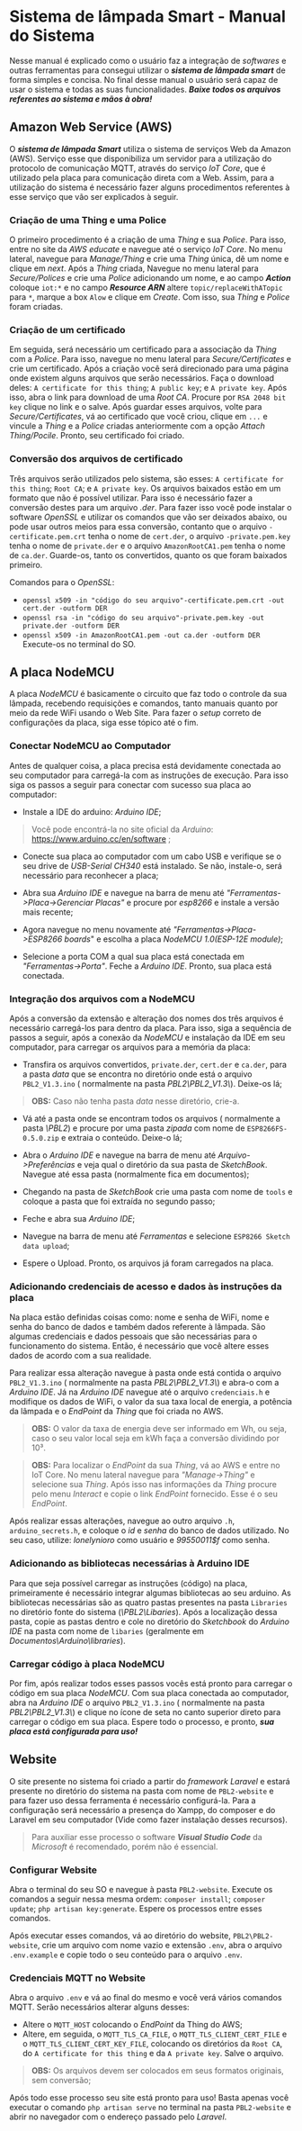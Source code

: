 ﻿# Sistema de lâmpada Smart  - Manual do Sistema

Nesse manual é explicado como o usuário faz a integração de *softwares* e outras ferramentas para consegui utilizar o ***sistema de lâmpada smart*** de forma simples e concisa. No final desse manual o usuário será capaz de usar o sistema e todas as suas funcionalidades. ***Baixe todos os arquivos referentes ao sistema e mãos à obra!***

## Amazon Web Service (AWS)
O ***sistema de lâmpada Smart*** utiliza o sistema de serviços Web da Amazon (AWS). Serviço esse que disponibiliza um servidor para a utilização do protocolo de comunicação MQTT, através do serviço *IoT Core*, que é utilizado pela placa para comunicação direta com a Web.
Assim, para a utilização do sistema é necessário fazer alguns procedimentos referentes à esse serviço que vão ser explicados à seguir.

###  Criação de uma Thing e uma Police
O primeiro procedimento é a criação de uma *Thing* e sua *Police*. Para isso, entre no site da *AWS educate*  e navegue até o serviço *IoT Core*. No menu lateral, navegue para *Manage/Thing* e crie uma *Thing* única, dê um nome e clique em *next*. Após a *Thing* criada, Navegue no menu lateral para *Secure/Polices* e crie uma *Police*  adicionando um nome, e ao campo ***Action***  coloque ``iot:*`` e no campo ***Resource ARN*** altere  ``topic/replaceWithATopic`` para ``*``, marque a box ``Alow`` e clique em *Create*. Com isso, sua *Thing* e *Police* foram criadas.

### Criação de um certificado
Em seguida, será necessário um certificado para a associação da *Thing* com a *Police*. Para isso, navegue no menu lateral para *Secure/Certificates* e crie um certificado. Após a criação você será direcionado para uma página onde existem alguns arquivos que serão necessários. Faça o download deles: ``A certificate for this thing``; ``A public key``; e ``A private key``. Após isso, abra o link para download de uma *Root CA*. Procure por ``RSA 2048 bit key`` clique no link e o salve. Após guardar esses arquivos, volte para *Secure/Certificates*, vá ao certificado que você criou, clique em ``...`` e vincule a *Thing* e a *Police* criadas anteriormente com a opção *Attach Thing/Pocile*. Pronto, seu certificado foi criado.

### Conversão dos arquivos de certificado
Três arquivos serão utilizados pelo sistema, são esses: ``A certificate for this thing``; ``Root CA``;  e ``A private key``. Os arquivos baixados estão em um formato que não é possível utilizar. Para isso é necessário fazer a conversão destes para um arquivo *.der*. Para fazer isso você pode instalar o software *OpenSSL* e utilizar os comandos que vão ser deixados abaixo, ou pode usar outros meios para essa conversão, contanto que o arquivo ``-certificate.pem.crt`` tenha o nome de ``cert.der``, o arquivo ``-private.pem.key`` tenha o nome de ``private.der`` e o arquivo ``AmazonRootCA1.pem`` tenha o nome de ``ca.der``. Guarde-os, tanto os convertidos, quanto os que foram baixados primeiro.

Comandos para o *OpenSSL*:
- ``openssl x509 -in "código do seu arquivo"-certificate.pem.crt -out cert.der -outform DER``
- ``openssl rsa -in "código do seu arquivo"-private.pem.key -out private.der -outform DER``
- ``openssl x509 -in AmazonRootCA1.pem -out ca.der -outform DER``
Execute-os no terminal do SO.

## A placa NodeMCU
A placa *NodeMCU* é basicamente o circuito que faz todo o controle da sua lâmpada, recebendo requisições e comandos, tanto manuais quanto por meio da rede WiFi usando o Web Site. Para fazer o *setup* correto de configurações da placa, siga esse tópico até o fim.

### Conectar NodeMCU ao Computador
Antes de qualquer coisa, a placa precisa está devidamente conectada ao seu computador para carregá-la com as instruções de execução. Para isso siga os passos a seguir para conectar com sucesso sua placa ao computador:

- Instale a IDE do arduino: *Arduino IDE*;
> Você pode encontrá-la no site oficial da *Arduino*: https://www.arduino.cc/en/software ;

- Conecte sua placa ao computador com um cabo USB e verifique se o seu drive de *USB-Serial CH340* está instalado. Se não, instale-o, será necessário para reconhecer a placa;

 - Abra sua *Arduino IDE*  e navegue na barra de menu até *"Ferramentas->Placa->Gerenciar Placas"* e procure por *esp8266* e instale a versão mais recente;

- Agora navegue no menu novamente até *"Ferramentas->Placa->ESP8266 boards*" e escolha a placa *NodeMCU 1.0(ESP-12E module)*;

- Selecione a porta COM a qual sua placa está conectada em *"Ferramentas->Porta"*. Feche a *Arduino IDE*. Pronto, sua placa está conectada.

###  Integração dos arquivos com a NodeMCU
Após a conversão da extensão e alteração dos nomes dos três arquivos é necessário carregá-los para dentro da placa. Para isso, siga a sequência de passos a seguir, após a conexão da *NodeMCU* e instalação da IDE em seu computador, para carregar os arquivos para a memória da placa:

- Transfira os arquivos convertidos, ``private.der``, ``cert.der`` e ``ca.der``, para a pasta *data* que se encontra no diretório onde está o arquivo ``PBL2_V1.3.ino``  ( normalmente na pasta *PBL2\PBL2_V1.3\\*). Deixe-os lá;
>**OBS:** Caso não tenha pasta *data* nesse diretório, crie-a.

- Vá até a pasta onde se encontram todos os arquivos ( normalmente a pasta *\PBL2*) e procure por uma pasta *zipada* com nome de ``ESP8266FS-0.5.0.zip`` e extraia o conteúdo. Deixe-o lá;

- Abra o *Arduino IDE* e navegue na barra de menu até *Arquivo->Preferências* e veja qual o diretório da sua pasta de *SketchBook*. Navegue até essa pasta (normalmente fica em documentos);

- Chegando na pasta de *SketchBook* crie uma pasta com nome de ``tools`` e coloque a pasta que foi extraída no segundo passo;

- Feche e abra sua *Arduino IDE*;

- Navegue na barra de menu até *Ferramentas* e selecione ``ESP8266 Sketch data upload``;

- Espere o Upload. Pronto, os arquivos já foram carregados na placa.

###  Adicionando credenciais de acesso e dados às instruções da placa
Na placa estão definidas coisas como: nome e senha de WiFi, nome e senha do banco de dados e também dados referente à lâmpada. São algumas credenciais e dados pessoais que são necessárias para o funcionamento do sistema. Então, é necessário que você altere esses dados de acordo com a sua realidade.

Para realizar essa alteração navegue à pasta onde está contida o arquivo ``PBL2_V1.3.ino`` ( normalmente na pasta *PBL2\PBL2_V1.3\\*) e abra-o com a *Arduino IDE*. Já na *Arduino IDE* navegue até o arquivo ``credenciais.h`` e modifique os dados de WiFi, o valor da sua taxa local de energia, a potência da lâmpada e o *EndPoint* da *Thing* que foi criada no AWS.
> **OBS:** O valor da taxa de energia deve ser informado em Wh, ou seja, caso o seu valor local seja em kWh faça a conversão dividindo por 10³.

> **OBS:** Para localizar o *EndPoint* da sua *Thing*, vá ao AWS e entre no IoT Core. No menu lateral navegue para *"Manage->Thing"* e selecione sua *Thing*. Após isso nas informações da *Thing* procure pelo menu *Interact* e copie o link *EndPoint* fornecido. Esse é o seu *EndPoint*.

Após realizar essas alterações, navegue ao outro arquivo ``.h``, ``arduino_secrets.h``, e coloque o *id* e *senha* do banco de dados utilizado. No seu caso, utilize: *lonelynioro* como usuário e *99550011$f* como senha.

### Adicionando as bibliotecas necessárias à Arduino IDE

Para que seja possível carregar as instruções (código) na placa, primeiramente é necessário integrar algumas bibliotecas ao seu arduino. As bibliotecas necessárias são as quatro pastas presentes na pasta ``Libraries`` no diretório fonte do sistema (*\PBL2\Libaries*). Após a localização dessa pasta, copie as pastas dentro e cole no diretório do *Sketchbook* do *Arduino IDE* na pasta com nome de ``libaries`` (geralmente em *Documentos\Arduino\libraries*).

### Carregar código à placa NodeMCU
Por fim, após realizar todos esses passos vocês está pronto para carregar o código em sua placa *NodeMCU*. Com sua placa conectada ao computador, abra na *Arduino IDE* o arquivo ``PBL2_V1.3.ino`` ( normalmente na pasta *PBL2\PBL2_V1.3\\*)  e clique no ícone de seta no canto superior direto para carregar o código em sua placa. Espere todo o processo, e pronto, ***sua placa está configurada para uso!***

## Website
O site presente no sistema foi criado a partir do *framework Laravel* e estará presente no diretório do sistema na pasta com nome de ``PBL2-website`` e para fazer uso dessa ferramenta é necessário configurá-la. Para a configuração será necessário a presença do Xampp, do composer e do Laravel em seu computador (Vide como fazer instalação desses recursos).
>Para auxiliar esse processo o software ***Visual Studio Code*** da *Microsoft* é recomendado, porém não é essencial.

### Configurar Website
Abra o terminal do seu SO e navegue à pasta ``PBL2-website``. Execute os comandos a seguir nessa mesma ordem: ``composer install``; ``composer update``; ``php artisan key:generate``. Espere os processos entre esses comandos.

Após executar esses comandos, vá ao diretório do website, ``PBL2\PBL2-website``, crie um arquivo com nome vazio e extensão ``.env``, abra o arquivo ``.env.example`` e copie todo o seu conteúdo para o arquivo ``.env``.

### Credenciais MQTT no Website
Abra o arquivo ``.env`` e vá ao final do mesmo e você verá  vários comandos MQTT.  Serão necessários alterar alguns desses:
- Altere o ``MQTT_HOST`` colocando o *EndPoint* da Thing do AWS;
- Altere, em seguida, o ``MQTT_TLS_CA_FILE``,  o ``MQTT_TLS_CLIENT_CERT_FILE`` e o ``MQTT_TLS_CLIENT_CERT_KEY_FILE``, colocando os diretórios da ``Root CA``, do ``A certificate for this thing`` e da ``A private key``. Salve o arquivo.
> **OBS:** Os arquivos devem ser colocados em seus formatos originais, sem conversão;

Após todo esse processo seu site está pronto para uso! Basta apenas você executar o comando ``php artisan serve`` no terminal na pasta ``PBL2-website`` e abrir no navegador com o endereço passado pelo *Laravel*.
